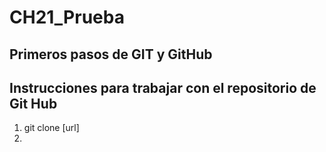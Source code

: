 # CH21_Prueba
Primeros pasos de GIT y GitHub
---

## Instrucciones para trabajar con el repositorio de Git Hub
1. git clone [url]
2.
